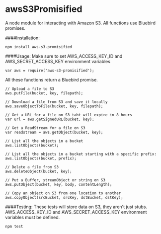 awsS3Promisified
================

A node module for interacting with Amazon S3. All functions use Bluebird promises.

####Installation:
```
npm install aws-s3-promisified
```

####Usage:
Make sure to set AWS_ACCESS_KEY_ID and AWS_SECRET_ACCESS_KEY environment variables
```
var aws = require('aws-s3-promisified');
```
All these functions return a Bluebird promise.
```
// Upload a file to S3
aws.putFile(bucket, key, filepath);

// Download a file from S3 and save it locally
aws.saveObjectToFile(bucket, key, filepath);

// Get a URL for a file on S3 taht will expire in 8 hours
var url = aws.getSignedURL(bucket, key);

// Get a ReadStream for a file on S3
var readstream = aws.getObject(bucket, key);

// List all the objects in a bucket
aws.listObjects(bucket);

// List all the objects in a bucket starting with a specific prefix:
aws.listObjects(bucket, prefix);

// Delete a file from S3
aws.deleteObject(bucket, key);

// Put a Buffer, streamObject or string on S3
aws.putObject(bucket, key, body, contentLength);

// Copy an object on S3 from one location to another
aws.copyObject(srcBucket, srcKey, dstBucket, dstKey);
```

####Testing:
These tests will store data on S3, they aren't just stubs. AWS_ACCESS_KEY_ID and AWS_SECRET_ACCESS_KEY environment variables must be defined.
```
npm test
```
